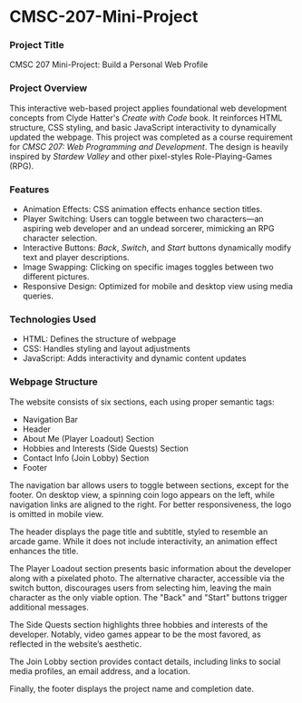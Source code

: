 # CMSC-207-Mini-Project

### Project Title
CMSC 207 Mini-Project: Build a Personal Web Profile

### Project Overview
This interactive web-based project applies foundational web development concepts from Clyde Hatter's *Create with Code* book. It reinforces HTML structure, CSS styling, and basic JavaScript interactivity to dynamically updated the webpage. This project was completed as a course requirement for *CMSC 207: Web Programming and Development*. The design is heavily inspired by *Stardew Valley* and other pixel-styles Role-Playing-Games (RPG).

### Features
* Animation Effects: CSS animation effects enhance section titles.
* Player Switching: Users can toggle between two characters—an aspiring web developer and an undead sorcerer, mimicking an RPG character selection.
* Interactive Buttons: *Back*, *Switch*, and *Start* buttons dynamically modify text and player descriptions.
* Image Swapping: Clicking on specific images toggles between two different pictures.
* Responsive Design: Optimized for mobile and desktop view using media queries.

### Technologies Used
* HTML: Defines the structure of webpage
* CSS: Handles styling and layout adjustments
* JavaScript: Adds interactivity and dynamic content updates

### Webpage Structure
The website consists of six sections, each using proper semantic tags:
* Navigation Bar
* Header
* About Me (Player Loadout) Section
* Hobbies and Interests (Side Quests) Section
* Contact Info (Join Lobby) Section
* Footer

The navigation bar allows users to toggle between sections, except for the footer. On desktop view, a spinning coin logo appears on the left, while navigation links are aligned to the right. For better responsiveness, the logo is omitted in mobile view.

The header displays the page title and subtitle, styled to resemble an arcade game. While it does not include interactivity, an animation effect enhances the title.

The Player Loadout section presents basic information about the developer along with a pixelated photo. The alternative character, accessible via the switch button, discourages users from selecting him, leaving the main character as the only viable option. The "Back" and "Start" buttons trigger additional messages.

The Side Quests section highlights three hobbies and interests of the developer. Notably, video games appear to be the most favored, as reflected in the website’s aesthetic.

The Join Lobby section provides contact details, including links to social media profiles, an email address, and a location.

Finally, the footer displays the project name and completion date.

